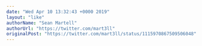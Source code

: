 ```yaml
---
date: "Wed Apr 10 13:32:43 +0000 2019"
layout: "like"
authorName: "Sean Martell"
authorUrl: "https://twitter.com/mart3ll"
originalPost: "https://twitter.com/mart3ll/status/1115970867509506048"
---
```


